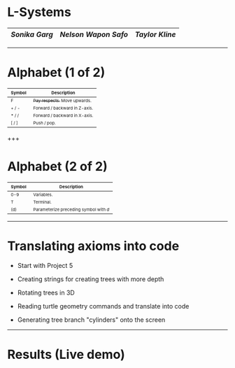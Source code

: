 # L-Systems


|  *Sonika Garg*  |   *Nelson Wapon Safo*  | *Taylor Kline* |
|:---------------:|:----------------------:|:---------------:|

---

# Alphabet (1 of 2)

|<span style="font-size:0.6em">Symbol</span>|<span style="font-size:0.6em">Description</span>|
|------|-----------|
|<span style="font-size:0.6em">F</span>|<span style="font-size:0.6em">~~Pay respects.~~ Move upwards.</span>|
|<span style="font-size:0.6em">+ / -</span>|<span style="font-size:0.6em">Forward / backward in Z-axis.</span>|
|<span style="font-size:0.6em">\* / /</span>|<span style="font-size:0.6em">Forward / backward in X-axis.</span>|
|<span style="font-size:0.6em">[ / ]</span>|<span style="font-size:0.6em">Push / pop.</span>|

+++

# Alphabet (2 of 2)

|<span style="font-size:0.6em">Symbol</span>|<span style="font-size:0.6em">Description</span>|
|------|-----------|
|<span style="font-size:0.6em">0-9</span>|<span style="font-size:0.6em">Variables.</span>|
|<span style="font-size:0.6em">T</span>|<span style="font-size:0.6em">Terminal.</span>|
|<span style="font-size:0.6em">(d)</span>|<span style="font-size:0.6em">Parameterize preceding symbol with *d*</span>|

---
# Translating axioms into code

* Start with Project 5

* Creating strings for creating trees with more depth

* Rotating trees in 3D
 
* Reading turtle geometry commands and translate into code

* Generating tree branch "cylinders" onto the screen

---

# Results (Live demo)
